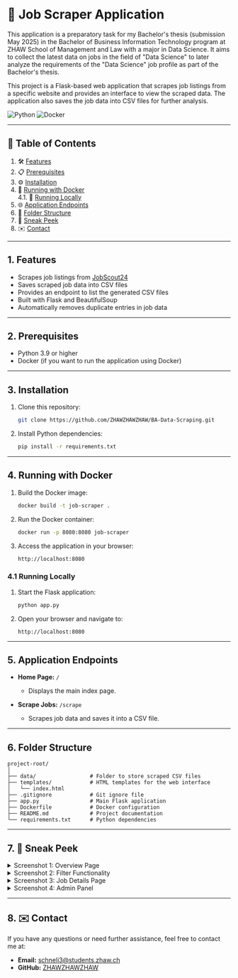 # 🚀 Job Scraper Application

This application is a preparatory task for my Bachelor's thesis (submission May 2025) in the Bachelor of Business Information Technology program at ZHAW School of Management and Law with a major in Data Science. It aims to collect the latest data on jobs in the field of "Data Science" to later analyze the requirements of the "Data Science" job profile as part of the Bachelor's thesis.

This project is a Flask-based web application that scrapes job listings from a specific website and provides an interface to view the scraped data. The application also saves the job data into CSV files for further analysis.

![Python](https://img.shields.io/badge/python-3.9%2B-blue) 
![Docker](https://img.shields.io/badge/docker-supported-brightgreen) 


---

## 📖 Table of Contents

1. 🛠️ [Features](#1-features)
2. 📋 [Prerequisites](#2-prerequisites)
3. ⚙️ [Installation](#3-installation)
4. 🐳 [Running with Docker](#4-running-with-docker)  
   4.1. 🔧 [Running Locally](#41-running-locally)
5. 🌐 [Application Endpoints](#5-application-endpoints)
6. 📂 [Folder Structure](#6-folder-structure)
7. 📸 [Sneak Peek](#7-sneak-peek)
8. ✉️ [Contact](#8-contact)

---

## 1. Features

- Scrapes job listings from [JobScout24](https://www.jobscout24.ch/)
- Saves scraped job data into CSV files
- Provides an endpoint to list the generated CSV files
- Built with Flask and BeautifulSoup
- Automatically removes duplicate entries in job data

---

## 2. Prerequisites

- Python 3.9 or higher
- Docker (if you want to run the application using Docker)

---

## 3. Installation

1. Clone this repository:
   ```bash
   git clone https://github.com/ZHAWZHAWZHAW/BA-Data-Scraping.git
   ```

2. Install Python dependencies:
   ```bash
   pip install -r requirements.txt
   ```

---

## 4. Running with Docker

1. Build the Docker image:
   ```bash
   docker build -t job-scraper .
   ```

2. Run the Docker container:
   ```bash
   docker run -p 8080:8080 job-scraper
   ```

3. Access the application in your browser:
   ```
   http://localhost:8080
   ```

### 4.1 Running Locally

1. Start the Flask application:
   ```bash
   python app.py
   ```

2. Open your browser and navigate to:
   ```
   http://localhost:8080
   ```

---

## 5. Application Endpoints

- **Home Page:** `/`
  - Displays the main index page.

- **Scrape Jobs:** `/scrape`
  - Scrapes job data and saves it into a CSV file. 

---

## 6. Folder Structure

```
project-root/
│
├── data/                 # Folder to store scraped CSV files
├── templates/            # HTML templates for the web interface
│   └── index.html
├── .gitignore            # Git ignore file
├── app.py                # Main Flask application
├── Dockerfile            # Docker configuration
├── README.md             # Project documentation
└── requirements.txt      # Python dependencies
```

---

## 7. 📸 Sneak Peek

<details>
<summary>Screenshot 1: Overview Page</summary>
<img width="1206" alt="Bildschirmfoto 2024-12-28 um 14 22 12" src="https://github.com/user-attachments/assets/82fbe379-1323-4cc4-b991-8de6d0a979f6" />
_This screenshot shows the overview page where users can quickly browse job listings._
</details>

<details>
<summary>Screenshot 2: Filter Functionality</summary>
<img width="661" alt="Bildschirmfoto 2024-12-28 um 14 22 39" src="https://github.com/user-attachments/assets/1d1a0ed0-101d-4a12-b611-9b9b8ec9cd45" />
_Illustrates the filter functionality for refining job searches._
</details>

<details>
<summary>Screenshot 3: Job Details Page</summary>
<img width="661" alt="Bildschirmfoto 2024-12-28 um 14 22 45" src="https://github.com/user-attachments/assets/607d948f-fb16-491b-920b-c961d37d92c5" />
_A detailed view of a specific job listing, including key requirements and benefits._
</details>

<details>
<summary>Screenshot 4: Admin Panel</summary>
<img width="661" alt="Bildschirmfoto 2024-12-28 um 14 26 38" src="https://github.com/user-attachments/assets/b331b1bd-1aaf-463d-bd24-82f9ee3fd0fb" />
_The admin panel allows for efficient management of listings and user data._
</details>

---

## 8. ✉️ Contact

If you have any questions or need further assistance, feel free to contact me at:

- **Email:** schneli3@students.zhaw.ch
- **GitHub:** [ZHAWZHAWZHAW](https://github.com/ZHAWZHAWZHAW)
